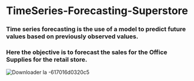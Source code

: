 # TimeSeries-Forecasting-Superstore
### Time series forecasting is the use of a model to predict future values based on previously observed values. 
### Here the  objective is to forecast the sales for the Office Supplies for the retail store.

![Downloader la -617016d0320c5](https://user-images.githubusercontent.com/88396377/138126270-f52e546e-919f-474d-bd67-f3cd215cd1b1.jpg)
